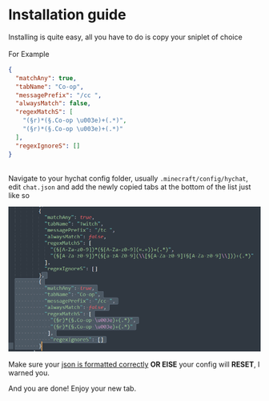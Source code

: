 # Installation guide <br>

Installing is quite easy, all you have to do is copy your sniplet of choice <br>
<br> For Example <br>

```json
{
  "matchAny": true,
  "tabName": "Co-op",
  "messagePrefix": "/cc ",
  "alwaysMatch": false,
  "regexMatchS": [
    "(§r)*(§.Co-op \u003e)+(.*)",
    "(§r)*(§.Co-op \u003e)+(.*)"
  ],
  "regexIgnoreS": []
}
``` 
<br> Navigate to your hychat config folder, usually `.minecraft/config/hychat`, edit `chat.json` and add the newly copied tabs at the bottom of the list just like so <br>

![uselessfield](/assets/installation_example.png "installation example") <br>

Make sure your [json is formatted correctly](https://jsonformatter.curiousconcept.com/#) **OR ElSE** your config will **RESET**, I warned you. <br>

And you are done! Enjoy your new tab.


